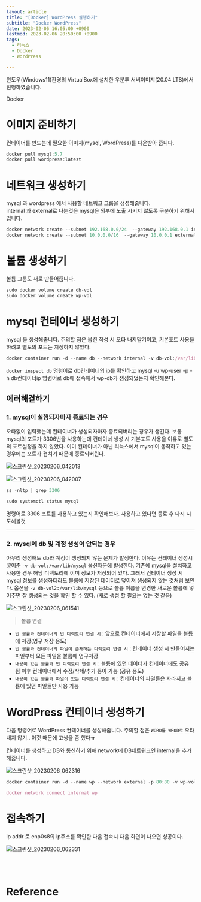 ```yaml
---
layout: article
title: "[Docker] WordPress 실행하기"
subtitle: "Docker WordPress"
date: 2023-02-06 16:05:00 +0900
lastmod: 2023-02-06 20:50:00 +0900
tags: 
  - 리눅스
  - Docker
  - WordPress

---
```


<!--more-->  
윈도우(Windows11)환경의 VirtualBox에 설치한 우분투 서버이미지(20.04 LTS)에서 진행하였습니다.<br/>

Docker <br/>

# 이미지 준비하기

컨테이너를 만드는데 필요한 이미지(mysql, WordPress)를 다운받아 줍니다.<br/>

```javascript
docker pull mysql:5.7
docker pull wordpress:latest
```

# 네트워크 생성하기

mysql 과 wordpress 에서 사용할 네트워크 그룹을 생성해줍니다.<br/>
internal 과 external로 나눈것은 mysql은 외부에 노출 시키지 않도록 구분하기 위해서입니다.

```javascript
docker network create --subnet 192.168.0.0/24  --gateway 192.168.0.1 internal
docker network create --subnet 10.0.0.0/16  --gateway 10.0.0.1 external
```

# 볼륨 생성하기

볼륨 그룹도 새로 만들어줍니다.<br/>
```javascript
sudo docker volume create db-vol
sudo docker volume create wp-vol
```

# mysql 컨테이너 생성하기
mysql 을 생성해줍니다. 주의할 점은 옵션 작성 시 오타 내지말기이고, 기본포트 사용을 하려고 별도의 포트는 지정하지 않았다.
```javascript
docker container run -d --name db --network internal -v db-vol:/var/lib/mysql -e MYSQL_ROOT_PASSWORD=123 -e MYSQL_DATABASE=wp-db -e MYSQL_USER=wp-user -e MYSQL_PASSWORD=123 mysql:5.7
```

`docker inspect db` 명령어로 db컨테이너의 ip를 확인하고 mysql -u wp-user -p -h db컨테이너ip 명령어로 db에 접속해서 wp-db가 생성되었는지 확인해본다.

## 에러해결하기

### 1. mysql이 실행되자마자 종료되는 경우
오타없이 입력했는데 컨테이너가 생성되자마자 종료되버리는 경우가 생긴다. 보통 mysql의 포트가 3306번을 사용하는데 컨테이너 생성 시 기본포트 사용을 이유로 별도의 포트설정을 하지 않았다. 이미 컨테이너가 아닌 리눅스에서 mysql이 동작하고 있는 경우에는 포트가 겹치기 때문에 종료되버린다.

![스크린샷_20230206_042013](https://user-images.githubusercontent.com/99805929/216988859-ebcf472d-9329-47f2-aca3-74f097ae3aa2.png)<br/>

![스크린샷_20230206_042007](https://user-images.githubusercontent.com/99805929/216989014-67c131d8-cf39-4429-b578-126d90501a45.png)

```javascript
ss -nltp | grep 3306

sudo systemctl status mysql
```
명령어로 3306 포트를 사용하고 있는지 확인해보자. 사용하고 있다면 종료 후 다시 시도해볼것 <br/>

---

### 2. mysql에 db 및 계정 생성이 안되는 경우
아무리 생성해도 db와 계정이 생성되지 않는 문제가 발생한다. 이유는 컨테이너 생성시 넣어준 `-v db-vol:/var/lib/mysql` 옵션때문에 발생한다. 기존에 mysql을 설치하고 사용한 경우 해당 디렉토리에 이미 정보가 저장되어 있다. 그래서 컨테이너 생성 시 mysql 정보를 생성하더라도 볼륨에 저장된 데이터로 덮어져 생성되지 않는 것처럼 보인다. 옵션을 `-v db-vol2:/var/lib/mysql` 등으로 볼륨 이름을 변경한 새로운 볼륨에 넣어주면 잘 생성되는 것을 확인 할 수 있다. (새로 생성 할 필요는 없는 것 같음)<br/>

![스크린샷_20230206_061541](https://user-images.githubusercontent.com/99805929/216989382-864eb545-bc8c-4c69-b42d-48966b656026.png)<br/>

>볼륨 연결
- `빈 볼륨과 컨테이너의 빈 디렉토리 연결 시` : 앞으로 컨테이너에서 저장할 파일을 볼륨에 저장(영구 저장 용도)
- `빈 볼륨과 컨테이너의 파일이 존재하는 디렉토리 연결 시` : 컨테이너 생성 시 만들어지는 파일부터 모든 파일을 볼륨에 영구저장
- `내용이 있는 볼륨과 빈 디렉토리 연결 시` : 볼륨에 있던 데이터가 컨테이너에도 공유 됨 이후 컨테이너에서 수정/삭제/추가 등이 가능 (공유 용도)
- `내용이 있는 볼륨과 파일이 있는 디렉토리 연결 시` : 컨테이너의 파일들은 사라지고 볼륨에 있던 파일들만 사용 가능

# WordPress 컨테이너 생성하기

다음 명령어로 WordPress 컨테이너를 생성해줍니다. 주의할 점은 `WORD를 WROD로` 오타내지 않기.. 이것 때문에 고생을 좀 했다ㅠ<br/>

컨테이너를 생성하고 DB와 통신하기 위해 network에 DB네트워크인 internal을 추가해줍니다.<br/>

![스크린샷_20230206_062316](https://user-images.githubusercontent.com/99805929/216988557-e47d462a-9df4-48b7-aa2c-43491296c35c.png)<br/>

```javascript
docker container run -d --name wp --network external -p 80:80 -v wp-vol:/var/www/html -e WORDPRESS_DB_HOST=db -e WORDPRESS_DB_USER=wp-user -e WORDPRESS_DB_PASSWORD=123 -e WORDPRESS_DB_NAME=wp-db wordpress:latest

docker network connect internal wp
```


# 접속하기
ip addr 로 enp0s8의 ip주소를 확인한 다음 접속시 다음 화면이 나오면 성공이다.<br/>

![스크린샷_20230206_062331](https://user-images.githubusercontent.com/99805929/216988407-12f8d436-75a5-426a-9760-d46d7d25c7f2.png)


<br/>
<br/>

# Reference

